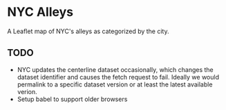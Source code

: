 # NYC Alleys

A Leaflet map of NYC's alleys as categorized by the city.

## TODO

- NYC updates the centerline dataset occasionally, which changes the
dataset identifier and causes the fetch request to fail. Ideally we would 
permalink to a specific dataset version or at least the latest available 
verion.
- Setup babel to support older browsers
